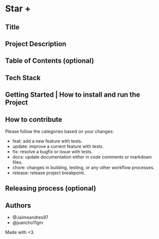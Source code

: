 # Star +

## Title

## Project Description

## Table of Contents (optional)

## Tech Stack

## Getting Started | How to install and run the Project

## How to contribute

Please follow the categories based on your changes:

- feat: add a new feature with tests.
- update: improve a current feature with tests.
- fix: resolve a bugfix or issue with tests.
- docs: update documentation either in code comments or markdown files.
- chore: changes in building, testing, or any other workflow processes.
- release: release project breakpoint.

## Releasing process (optional)

## Authors

- @Jaimeandres97
- @juancho11gm

Made with <3.
